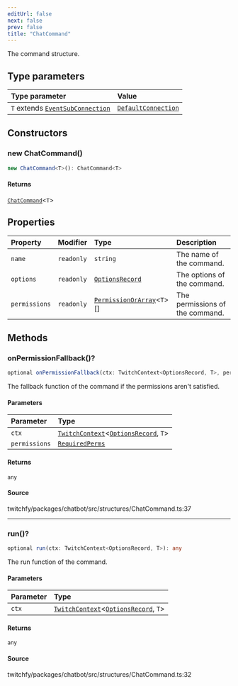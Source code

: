 ```yaml
---
editUrl: false
next: false
prev: false
title: "ChatCommand"
---
```


The command structure.

## Type parameters

| Type parameter | Value |
| :------ | :------ |
| `T` extends [`EventSubConnection`](/api/chatbot/enumerations/eventsubconnection/) | [`DefaultConnection`](/api/chatbot/type-aliases/defaultconnection/) |

## Constructors

### new ChatCommand()

```ts
new ChatCommand<T>(): ChatCommand<T>
```

#### Returns

[`ChatCommand`](/api/chatbot/classes/chatcommand/)\<`T`\>

## Properties

| Property | Modifier | Type | Description |
| :------ | :------ | :------ | :------ |
| `name` | `readonly` | `string` | The name of the command. |
| `options` | `readonly` | [`OptionsRecord`](/api/chatbot/type-aliases/optionsrecord/) | The options of the command. |
| `permissions` | `readonly` | [`PermissionOrArray`](/api/chatbot/type-aliases/permissionorarray/)\<`T`\>[] | The permissions of the command. |

## Methods

### onPermissionFallback()?

```ts
optional onPermissionFallback(ctx: TwitchContext<OptionsRecord, T>, permissions: RequiredPerms): any
```

The fallback function of the command if the permissions aren't satisfied.

#### Parameters

| Parameter | Type |
| :------ | :------ |
| `ctx` | [`TwitchContext`](/api/chatbot/classes/twitchcontext/)\<[`OptionsRecord`](/api/chatbot/type-aliases/optionsrecord/), `T`\> |
| `permissions` | [`RequiredPerms`](/api/chatbot/type-aliases/requiredperms/) |

#### Returns

`any`

#### Source

twitchfy/packages/chatbot/src/structures/ChatCommand.ts:37

***

### run()?

```ts
optional run(ctx: TwitchContext<OptionsRecord, T>): any
```

The run function of the command.

#### Parameters

| Parameter | Type |
| :------ | :------ |
| `ctx` | [`TwitchContext`](/api/chatbot/classes/twitchcontext/)\<[`OptionsRecord`](/api/chatbot/type-aliases/optionsrecord/), `T`\> |

#### Returns

`any`

#### Source

twitchfy/packages/chatbot/src/structures/ChatCommand.ts:32
